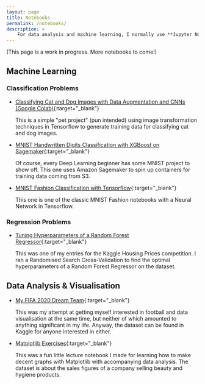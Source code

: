 ```yaml
---
layout: page
title: Notebooks
permalink: /notebooks/
description: >
    For data analysis and machine learning, I normally use **Jupyter Notebooks** and share them on Google Colab or DeepNote. Here's a bunch of Notebooks I've written while experimenting on machine learning, data wrangling, and data visualisations.
---
```


(This page is a work in progress. More notebooks to come!)

<!-- ## Data Wrangling

1. [Handling missing values in a dataset](https://deepnote.com/project/Starter-Project-yve22NpBRxG3-5U3upJbCQ/%2FAI-and-Data-Analysis%2FNeural%20Networks%20Basics%2FHandling_Missing_Values.ipynb)

2.
[Data transformation pipeline with sklearn](https://deepnote.com/project/Starter-Project-yve22NpBRxG3-5U3upJbCQ/%2FAI-and-Data-Analysis%2FNeural%20Networks%20Basics%2FPipelines.ipynb) -->


## Machine Learning
### Classification Problems
- [Classifying Cat and Dog Images with Data Augmentation and CNNs (Google Colab)](https://colab.research.google.com/drive/1-ENr4hvy4hiITMX493Rfar0t9LwyGGDN#scrollTo=NruGiXWOA9Wh){:target="_blank"}

    This is a simple "pet project" (pun intended) using image transformation techniques in Tensorflow to generate training data for classifying cat and dog images.

- [MNIST Handwritten Digits Classification with XGBoost on Sagemaker](https://deepnote.com/project/Starter-Project-yve22NpBRxG3-5U3upJbCQ/%2FAI-and-Data-Analysis%2FAWS%20Sagemaker%20Samples%2FMNIST%20Classification%20with%20XGBoost.ipynb){:target="_blank"}

    Of course, every Deep Learning beginner has some MNIST project to show off. This one uses Amazon Sagemaker to spin up containers for training data coming from S3.

- [MNIST Fashion Classification with Tensorflow](https://deepnote.com/project/Starter-Project-yve22NpBRxG3-5U3upJbCQ/%2FAI-and-Data-Analysis%2FTensorflow%20Experiments%2FMNIST_Classification_CNN_with_Tensorflow.ipynb){:target="_blank"}

    This one is one of the classic MNIST Fashion notebooks with a Neural Network in Tensorflow.


### Regression Problems
- [Tuning Hyperparameters of a Random Forest Regressor](https://deepnote.com/project/Starter-Project-yve22NpBRxG3-5U3upJbCQ/%2FAI-and-Data-Analysis%2FNeural%20Networks%20Basics%2FHyperparameter%20Tuning.ipynb){:target="_blank"}

    This was one of my entries for the Kaggle Housing Prices competition. I ran a Randomised Search Cross-Validation to find the optimal hyperparameters of a Random Forest Regressor on the dataset.


## Data Analysis & Visualisation
- [My FIFA 2020 Dream Team](https://deepnote.com/project/Starter-Project-yve22NpBRxG3-5U3upJbCQ/%2FAI-and-Data-Analysis%2FVisualization%2FFinding_My_FIFA_Dream_Team.ipynb){:target="_blank"}

    This was my attempt at getting myself interested in football and data visualisation at the same time, but neither of which amounted to anything significant in my life. Anyway, the dataset can be found in Kaggle for anyone interested in either.

- [Matplotlib Exercises](https://deepnote.com/project/Starter-Project-yve22NpBRxG3-5U3upJbCQ/%2FAI-and-Data-Analysis%2FVisualization%2FMatplotlib_Exercises.ipynb){:target="_blank"}

    This was a fun little lecture notebook I made for learning how to make decent graphs with Matplotlib with accompanying data analysis. The dataset is about the sales figures of a company selling beauty and hygiene products.
